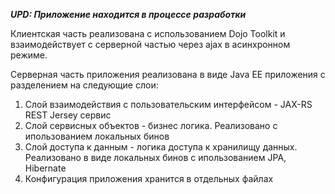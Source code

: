 ***UPD: Приложение находится в процессе разработки***

Клиентская часть реализована с использованием Dojo Toolkit и взаимодействует с серверной частью через ajax в асинхронном режиме.

Серверная часть приложения реализована в виде Java EE приложения с разделением на следующие слои:
1. Слой взаимодействия с пользовательским интерфейсом - JAX-RS REST Jersey сервис
2. Слой сервисных объектов - бизнес логика. Реализовано с ипользованием локальных бинов
3. Слой доступа к данным - логика доступа к хранилищу данных. Реализовано в виде локальных бинов с ипользованием JPA, Hibernate
4. Конфигурация приложения хранится в отдельных файлах
